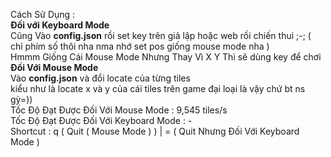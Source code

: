 Cách Sử Dụng :
<br>
<b>Đối với Keyboard Mode</b>
<br>
Cũng Vào <b>config.json</b> rồi set key trên giả lập hoặc web rồi chiến thui ;-; ( chỉ phím số thôi nha nma nhớ set pos giống mouse mode nha )
<br>
Hmmm Giống Cái Mouse Mode Nhưng Thay Vì X Y Thì sẽ dùng key để chơi
<br>
<b>Đối Với Mouse Mode</b>
<br>
Vào <b>config.json</b> và đổi locate của từng tiles
<br>
kiểu như là locate x và y của cái tiles trên game đại loại là vậy chứ bt ns gỳ=))
<br>
Tốc Độ Đạt Được Đối Với Mouse Mode : 9,545 tiles/s
<br>
Tốc Độ Đạt Được Đối Với Keyboard Mode : -
<br>
Shortcut : q ( Quit ( Mouse Mode ) ) | = ( Quit Nhưng Đối Với Keyboard Mode ) 
